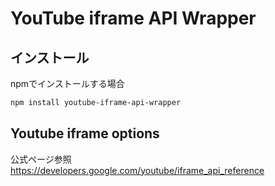 # YouTube iframe API Wrapper

## インストール
npmでインストールする場合

```sh
npm install youtube-iframe-api-wrapper
```

## Youtube iframe options
公式ページ参照
https://developers.google.com/youtube/iframe_api_reference